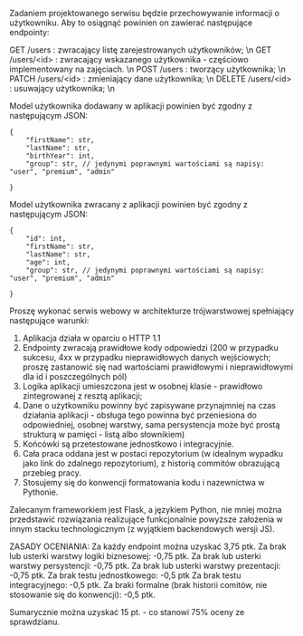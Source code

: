 Zadaniem projektowanego serwisu będzie przechowywanie informacji o użytkowniku. Aby to osiągnąć powinien on zawierać następujące endpointy:

GET /users : zwracający listę zarejestrowanych użytkowników; \n
GET /users/\<id\> : zwracający wskazanego użytkownika - częściowo implementowany na zajęciach. \n
POST /users : tworzący użytkownika; \n
PATCH /users/\<id\> : zmieniający dane użytkownika; \n
DELETE /users/\<id\> : usuwający użytkownika; \n

Model użytkownika dodawany w aplikacji powinien być zgodny z następującym JSON:
```
{
    "firstName": str,
    "lastName": str,
    "birthYear": int,
    "group": str, // jedynymi poprawnymi wartościami są napisy: "user", "premium", "admin"
   
}
```

Model użytkownika zwracany z aplikacji powinien być zgodny z następującym JSON:
```
{
    "id": int,
    "firstName": str,
    "lastName": str,
    "age": int,
    "group": str, // jedynymi poprawnymi wartościami są napisy: "user", "premium", "admin"
   
}
```

Proszę wykonać serwis webowy w architekturze trójwarstwowej spełniający następujące warunki:

1. Aplikacja działa w oparciu o HTTP 1.1
2. Endpointy zwracają prawidłowe kody odpowiedzi (200 w przypadku sukcesu, 4xx w przypadku nieprawidłowych danych wejściowych; proszę zastanowić się nad wartościami prawidłowymi i nieprawidłowymi dla id i poszczególnych pól)
3. Logika aplikacji umieszczona jest w osobnej klasie - prawidłowo zintegrowanej z resztą aplikacji;
4. Dane o użytkowniku powinny być zapisywane przynajmniej na czas działania aplikacji - obsługa tego powinna być przeniesiona do odpowiedniej, osobnej warstwy, sama persystencja może być prostą strukturą w pamięci - listą albo słownikiem)
5. Końcówki są przetestowane jednostkowo i integracyjnie.
6. Cała praca oddana jest w postaci repozytorium (w idealnym wypadku jako link do zdalnego repozytorium), z historią commitów obrazującą przebieg pracy.
7. Stosujemy się do konwencji formatowania kodu i nazewnictwa w Pythonie.

Zalecanym frameworkiem jest Flask, a językiem Python, nie mniej można przedstawić rozwiązania realizujące funkcjonalnie powyższe założenia w innym stacku technologicznym (z wyjątkiem backendowych wersji JS).

ZASADY OCENIANIA:
Za każdy endpoint można uzyskać 3,75 ptk.
Za brak lub usterki warstwy logiki biznesowej: -0,75 ptk.
Za brak lub usterki warstwy persystencji: -0,75 ptk.
Za brak lub usterki warstwy prezentacji: -0,75 ptk.
Za brak testu jednostkowego: -0,5 ptk
Za brak testu integracyjnego: -0,5 ptk.
Za braki formalne (brak historii comitów, nie stosowanie się do konwencji): -0,5 ptk.

Sumarycznie można uzyskać 15 pt. - co stanowi 75% oceny ze sprawdzianu.
